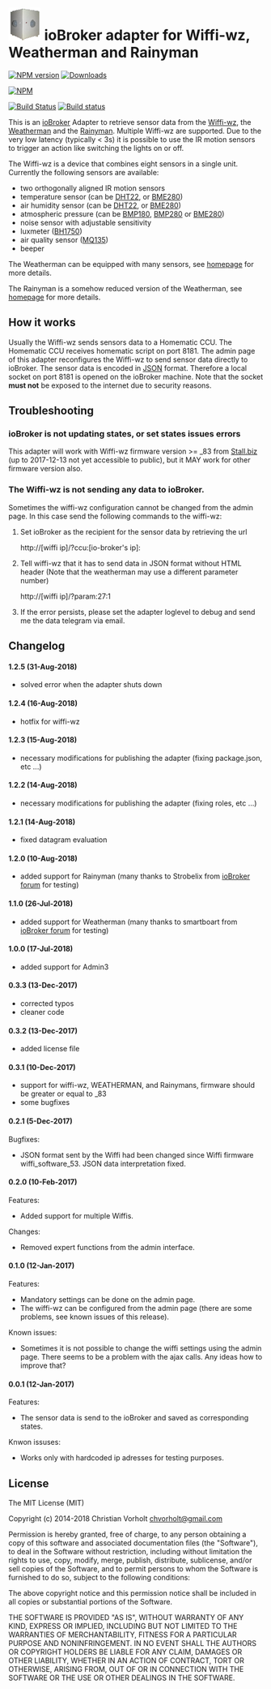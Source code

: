 ![Logo](admin/wiffi-wz.png)
ioBroker adapter for Wiffi-wz, Weatherman and Rainyman
=================
[![NPM version](http://img.shields.io/npm/v/iobroker.wiffi-wz.svg)](https://www.npmjs.com/package/iobroker.wiffi-wz)
[![Downloads](https://img.shields.io/npm/dm/iobroker.wiffi-wz.svg)](https://www.npmjs.com/package/iobroker.wiffi-wz)

[![NPM](https://nodei.co/npm/iobroker.wiffi-wz.png?downloads=true)](https://nodei.co/npm/iobroker.wiffi-wz/)

[![Build Status](https://travis-ci.org/t4qjXH8N/ioBroker.wiffi-wz.svg?branch=master)](https://travis-ci.org/t4qjXH8N/ioBroker.wiffi-wz)
[![Build status](https://ci.appveyor.com/api/projects/status/58b8ygy9slf4oygx/branch/master?svg=true)](https://ci.appveyor.com/project/t4qjXH8N/iobroker-wiffi-wz/branch/master)

This is an [ioBroker](https://github.com/ioBroker/ioBroker) Adapter to retrieve sensor data from the [Wiffi-wz](http://www.stall.biz/project/der-wiffi-wz-2-0-der-wohnzimmersensor), the [Weatherman](https://www.stall.biz/project/weatherman-die-perfekte-wetterstation-fuer-die-hausautomation) and the [Rainyman](https://www.stall.biz/project/rainyman-der-perfekte-sensor-fuer-regen-sonne-klima-bodenfeuchte-und-mehr). Multiple Wiffi-wz are supported. Due to the very low latency (typically < 3s) it is possible to use the IR motion sensors to trigger an action like switching the lights on or off. 

The Wiffi-wz is a device that combines eight sensors in a single unit. Currently the following sensors are available:

- two orthogonally aligned IR motion sensors
- temperature sensor (can be [DHT22](https://www.sparkfun.com/datasheets/Sensors/Temperature/DHT22.pdf), or [BME280](https://ae-bst.resource.bosch.com/media/_tech/media/datasheets/BST-BME280_DS001-11.pdf))
- air humidity sensor (can be [DHT22](https://www.sparkfun.com/datasheets/Sensors/Temperature/DHT22.pdf), or [BME280](https://ae-bst.resource.bosch.com/media/_tech/media/datasheets/BST-BME280_DS001-11.pdf))
- atmospheric pressure (can be [BMP180](https://cdn-shop.adafruit.com/datasheets/BST-BMP180-DS000-09.pdf), [BMP280](https://ae-bst.resource.bosch.com/media/_tech/media/datasheets/BST-BMP280-DS001-12.pdf) or [BME280](https://ae-bst.resource.bosch.com/media/_tech/media/datasheets/BST-BME280_DS001-11.pdf))
- noise sensor with adjustable sensitivity
- luxmeter ([BH1750](http://rohmfs.rohm.com/en/products/databook/datasheet/ic/sensor/light/bh1750fvi-e.pdf))
- air quality sensor ([MQ135](https://www.olimex.com/Products/Components/Sensors/SNS-MQ135/resources/SNS-MQ135.pdf))
- beeper

The Weatherman can be equipped with many sensors, see [homepage](https://www.stall.biz/project/weatherman-die-perfekte-wetterstation-fuer-die-hausautomation) for more details. 

The Rainyman is a somehow reduced version of the Weatherman, see [homepage](https://www.stall.biz/project/rainyman-der-perfekte-sensor-fuer-regen-sonne-klima-bodenfeuchte-und-mehr) for more details. 

## How it works
Usually the Wiffi-wz sends sensors data to a Homematic CCU. The Homematic CCU receives homematic script on port 8181. The admin page of this adapter reconfigures the Wiffi-wz to send sensor data directly to ioBroker. The sensor data is encoded in [JSON](https://en.wikipedia.org/wiki/JSON) format. Therefore a local socket on port 8181 is opened on the ioBroker machine. Note that the socket **must not** be exposed to the internet due to security reasons. 

## Troubleshooting

### ioBroker is not updating states, or set states issues errors

This adapter will work with Wiffi-wz firmware version >= _83 from [Stall.biz](https://www.stall.biz) (up to 2017-12-13 not yet accessible to public), but it MAY work for other firmware version also.

### The Wiffi-wz is not sending any data to ioBroker.

Sometimes the wiffi-wz configuration cannot be changed from the admin page. In this case send the following commands to the wiffi-wz:

1. Set ioBroker as the recipient for the sensor data by retrieving the url

    http://[wiffi ip]/?ccu:[io-broker's ip]:
    
2. Tell wiffi-wz that it has to send data in JSON format without HTML header (Note that the weatherman may use a different parameter number)

	http://[wiffi ip]/?param:27:1

3. If the error persists, please set the adapter loglevel to debug and send me the data telegram via email.

## Changelog
#### 1.2.5 (31-Aug-2018)
- solved error when the adapter shuts down

#### 1.2.4 (16-Aug-2018)
- hotfix for wiffi-wz

#### 1.2.3 (15-Aug-2018)
- necessary modifications for publishing the adapter (fixing package.json, etc ...)

#### 1.2.2 (14-Aug-2018)
- necessary modifications for publishing the adapter (fixing roles, etc ...)

#### 1.2.1 (14-Aug-2018)
- fixed datagram evaluation

#### 1.2.0 (10-Aug-2018)
- added support for Rainyman (many thanks to Strobelix from [ioBroker forum](https://forum.iobroker.net) for testing)

#### 1.1.0 (26-Jul-2018)
- added support for Weatherman (many thanks to smartboart from [ioBroker forum](https://forum.iobroker.net) for testing)

#### 1.0.0 (17-Jul-2018)
- added support for Admin3

#### 0.3.3 (13-Dec-2017)
- corrected typos
- cleaner code

#### 0.3.2 (13-Dec-2017)
- added license file

#### 0.3.1 (10-Dec-2017)
- support for wiffi-wz, WEATHERMAN, and Rainymans, firmware should be greater or equal to _83
- some bugfixes

#### 0.2.1 (5-Dec-2017)
Bugfixes:
- JSON format sent by the Wiffi had been changed since Wiffi firmware wiffi_software_53. JSON data interpretation fixed.

#### 0.2.0 (10-Feb-2017)
Features:
- Added support for multiple Wiffis.

Changes:
- Removed expert functions from the admin interface.

#### 0.1.0 (12-Jan-2017)
Features:
- Mandatory settings can be done on the admin page.
- The wiffi-wz can be configured from the admin page (there are some problems, see known issues of this release).

Known issues:
- Sometimes it is not possible to change the wiffi settings using the admin page. There seems to be a problem with the ajax calls. Any ideas how to improve that?

#### 0.0.1 (12-Jan-2017)
Features:
- The sensor data is send to the ioBroker and saved as corresponding states. 

Knwon issuses:
- Works only with hardcoded ip adresses for testing purposes.

## License
The MIT License (MIT)

Copyright (c) 2014-2018 Christian Vorholt <chvorholt@gmail.com>

Permission is hereby granted, free of charge, to any person obtaining a copy
of this software and associated documentation files (the "Software"), to deal
in the Software without restriction, including without limitation the rights
to use, copy, modify, merge, publish, distribute, sublicense, and/or sell
copies of the Software, and to permit persons to whom the Software is
furnished to do so, subject to the following conditions:

The above copyright notice and this permission notice shall be included in
all copies or substantial portions of the Software.

THE SOFTWARE IS PROVIDED "AS IS", WITHOUT WARRANTY OF ANY KIND, EXPRESS OR
IMPLIED, INCLUDING BUT NOT LIMITED TO THE WARRANTIES OF MERCHANTABILITY,
FITNESS FOR A PARTICULAR PURPOSE AND NONINFRINGEMENT. IN NO EVENT SHALL THE
AUTHORS OR COPYRIGHT HOLDERS BE LIABLE FOR ANY CLAIM, DAMAGES OR OTHER
LIABILITY, WHETHER IN AN ACTION OF CONTRACT, TORT OR OTHERWISE, ARISING FROM,
OUT OF OR IN CONNECTION WITH THE SOFTWARE OR THE USE OR OTHER DEALINGS IN
THE SOFTWARE.
